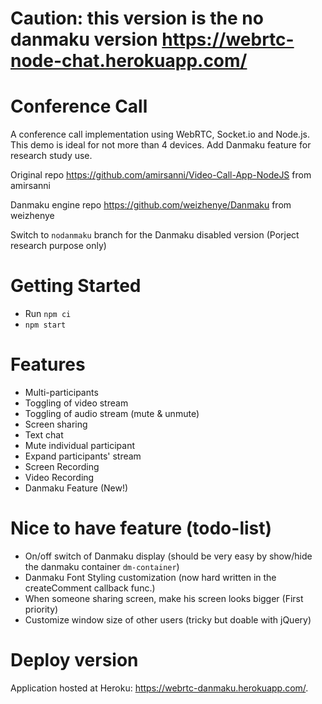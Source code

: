# Caution: this version is the no danmaku version https://webrtc-node-chat.herokuapp.com/

# Conference Call
A conference call implementation using WebRTC, Socket.io and Node.js. This demo is ideal for not more than 4 devices. 
Add Danmaku feature for research study use.

Original repo https://github.com/amirsanni/Video-Call-App-NodeJS from amirsanni

Danmaku engine repo https://github.com/weizhenye/Danmaku from weizhenye

Switch to `nodanmaku` branch for the Danmaku disabled version (Porject research purpose only)


# Getting Started
- Run `npm ci`
- `npm start`


# Features
- Multi-participants
- Toggling of video stream
- Toggling of audio stream (mute & unmute)
- Screen sharing
- Text chat
- Mute individual participant
- Expand participants' stream
- Screen Recording
- Video Recording
- Danmaku Feature (New!)

# Nice to have feature (todo-list)
- On/off switch of Danmaku display (should be very easy by show/hide the danmaku container `dm-container`)
- Danmaku Font Styling customization (now hard written in the createComment callback func.)
- When someone sharing screen, make his screen looks bigger (First priority)
- Customize window size of other users (tricky but doable with jQuery)

 
# Deploy version
Application hosted at Heroku: https://webrtc-danmaku.herokuapp.com/.

